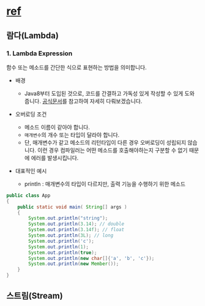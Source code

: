 # [ref](https://github.com/castello/javajungsuk_basic/blob/master/javajungsuk_basic_%EC%9A%94%EC%95%BD%EC%A7%91.pdf)


## 람다(Lambda)

### 1. Lambda Expression
함수 또는 메소드를 간단한 식으로 표현하는 방법을 의미합니다.  

* 배경
  * Java8부터 도입된 것으로, 코드를 간결하고 가독성 있게 작성할 수 있게 도와줍니다. [공식문서](https://docs.oracle.com/javase/tutorial/java/javaOO/lambdaexpressions.html#approach5)를 참고하여 자세히 다뤄보겠습니다.

* 오버로딩 조건
  * 메소드 이름이 같아야 합니다.
  * `매개변수`의 개수 또는 타입이 달라야 합니다.
  * 단, 매개변수가 같고 메소드의 리턴타입이 다른 경우 오버로딩이 성립되지 않습니다. 이런 경우 컴파일러는 어떤 메소드를 호출해야하는지 구분할 수 없기 때문에 에러를 발생시킵니다.

* 대표적인 예시
  * println : 매개변수의 타입이 다르지만, 출력 기능을 수행하기 위한 메소드
```java
public class App 
{
    public static void main( String[] args )
    {
        System.out.println("string");
        System.out.println(3.14); // double
        System.out.println(3.14f); // float
        System.out.println(3L); // long
        System.out.println('c');
        System.out.println(1);
        System.out.println(true);
        System.out.println(new char[]{'a', 'b', 'c'});
        System.out.println(new Member());
    }
}
```

## 스트림(Stream)


